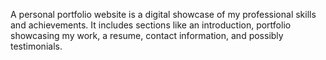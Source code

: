 A personal portfolio website is a digital showcase of my professional skills and achievements. It includes sections like an introduction, portfolio showcasing my work, a resume, contact information, and possibly testimonials. 
